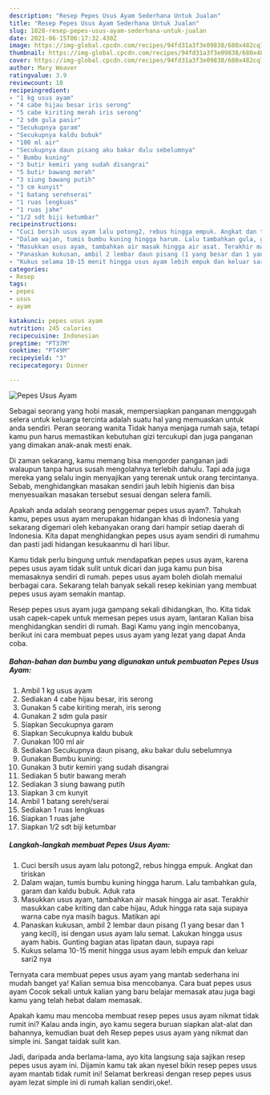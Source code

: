 ```yaml
---
description: "Resep Pepes Usus Ayam Sederhana Untuk Jualan"
title: "Resep Pepes Usus Ayam Sederhana Untuk Jualan"
slug: 1028-resep-pepes-usus-ayam-sederhana-untuk-jualan
date: 2021-06-15T06:17:32.430Z
image: https://img-global.cpcdn.com/recipes/94fd31a3f3e09838/680x482cq70/pepes-usus-ayam-foto-resep-utama.jpg
thumbnail: https://img-global.cpcdn.com/recipes/94fd31a3f3e09838/680x482cq70/pepes-usus-ayam-foto-resep-utama.jpg
cover: https://img-global.cpcdn.com/recipes/94fd31a3f3e09838/680x482cq70/pepes-usus-ayam-foto-resep-utama.jpg
author: Mary Weaver
ratingvalue: 3.9
reviewcount: 10
recipeingredient:
- "1 kg usus ayam"
- "4 cabe hijau besar iris serong"
- "5 cabe kiriting merah iris serong"
- "2 sdm gula pasir"
- "Secukupnya garam"
- "Secukupnya kaldu bubuk"
- "100 ml air"
- "Secukupnya daun pisang aku bakar dulu sebelumnya"
- " Bumbu kuning"
- "3 butir kemiri yang sudah disangrai"
- "5 butir bawang merah"
- "3 siung bawang putih"
- "3 cm kunyit"
- "1 batang serehserai"
- "1 ruas lengkuas"
- "1 ruas jahe"
- "1/2 sdt biji ketumbar"
recipeinstructions:
- "Cuci bersih usus ayam lalu potong2, rebus hingga empuk. Angkat dan tiriskan"
- "Dalam wajan, tumis bumbu kuning hingga harum. Lalu tambahkan gula, garam dan kaldu bubuk. Aduk rata"
- "Masukkan usus ayam, tambahkan air masak hingga air asat. Terakhir masukkan cabe kriting dan cabe hijau, Aduk hingga rata saja supaya warna cabe nya masih bagus. Matikan api"
- "Panaskan kukusan, ambil 2 lembar daun pisang (1 yang besar dan 1 yang kecil), isi dengan usus ayam lalu semat. Lakukan hingga usus ayam habis. Gunting bagian atas lipatan daun, supaya rapi"
- "Kukus selama 10-15 menit hingga usus ayam lebih empuk dan keluar sari2 nya"
categories:
- Resep
tags:
- pepes
- usus
- ayam

katakunci: pepes usus ayam 
nutrition: 245 calories
recipecuisine: Indonesian
preptime: "PT37M"
cooktime: "PT49M"
recipeyield: "3"
recipecategory: Dinner

---
```



![Pepes Usus Ayam](https://img-global.cpcdn.com/recipes/94fd31a3f3e09838/680x482cq70/pepes-usus-ayam-foto-resep-utama.jpg)

Sebagai seorang yang hobi masak, mempersiapkan panganan menggugah selera untuk keluarga tercinta adalah suatu hal yang memuaskan untuk anda sendiri. Peran seorang  wanita Tidak hanya menjaga rumah saja, tetapi kamu pun harus memastikan kebutuhan gizi tercukupi dan juga panganan yang dimakan anak-anak mesti enak.

Di zaman  sekarang, kamu memang bisa mengorder panganan jadi walaupun tanpa harus susah mengolahnya terlebih dahulu. Tapi ada juga mereka yang selalu ingin menyajikan yang terenak untuk orang tercintanya. Sebab, menghidangkan masakan sendiri jauh lebih higienis dan bisa menyesuaikan masakan tersebut sesuai dengan selera famili. 



Apakah anda adalah seorang penggemar pepes usus ayam?. Tahukah kamu, pepes usus ayam merupakan hidangan khas di Indonesia yang sekarang digemari oleh kebanyakan orang dari hampir setiap daerah di Indonesia. Kita dapat menghidangkan pepes usus ayam sendiri di rumahmu dan pasti jadi hidangan kesukaanmu di hari libur.

Kamu tidak perlu bingung untuk mendapatkan pepes usus ayam, karena pepes usus ayam tidak sulit untuk dicari dan juga kamu pun bisa memasaknya sendiri di rumah. pepes usus ayam boleh diolah memalui berbagai cara. Sekarang telah banyak sekali resep kekinian yang membuat pepes usus ayam semakin mantap.

Resep pepes usus ayam juga gampang sekali dihidangkan, lho. Kita tidak usah capek-capek untuk memesan pepes usus ayam, lantaran Kalian bisa menghidangkan sendiri di rumah. Bagi Kamu yang ingin mencobanya, berikut ini cara membuat pepes usus ayam yang lezat yang dapat Anda coba.

<!--inarticleads1-->

##### Bahan-bahan dan bumbu yang digunakan untuk pembuatan Pepes Usus Ayam:

1. Ambil 1 kg usus ayam
1. Sediakan 4 cabe hijau besar, iris serong
1. Gunakan 5 cabe kiriting merah, iris serong
1. Gunakan 2 sdm gula pasir
1. Siapkan Secukupnya garam
1. Siapkan Secukupnya kaldu bubuk
1. Gunakan 100 ml air
1. Sediakan Secukupnya daun pisang, aku bakar dulu sebelumnya
1. Gunakan  Bumbu kuning:
1. Gunakan 3 butir kemiri yang sudah disangrai
1. Sediakan 5 butir bawang merah
1. Sediakan 3 siung bawang putih
1. Siapkan 3 cm kunyit
1. Ambil 1 batang sereh/serai
1. Sediakan 1 ruas lengkuas
1. Siapkan 1 ruas jahe
1. Siapkan 1/2 sdt biji ketumbar




<!--inarticleads2-->

##### Langkah-langkah membuat Pepes Usus Ayam:

1. Cuci bersih usus ayam lalu potong2, rebus hingga empuk. Angkat dan tiriskan
1. Dalam wajan, tumis bumbu kuning hingga harum. Lalu tambahkan gula, garam dan kaldu bubuk. Aduk rata
1. Masukkan usus ayam, tambahkan air masak hingga air asat. Terakhir masukkan cabe kriting dan cabe hijau, Aduk hingga rata saja supaya warna cabe nya masih bagus. Matikan api
1. Panaskan kukusan, ambil 2 lembar daun pisang (1 yang besar dan 1 yang kecil), isi dengan usus ayam lalu semat. Lakukan hingga usus ayam habis. Gunting bagian atas lipatan daun, supaya rapi
1. Kukus selama 10-15 menit hingga usus ayam lebih empuk dan keluar sari2 nya




Ternyata cara membuat pepes usus ayam yang mantab sederhana ini mudah banget ya! Kalian semua bisa mencobanya. Cara buat pepes usus ayam Cocok sekali untuk kalian yang baru belajar memasak atau juga bagi kamu yang telah hebat dalam memasak.

Apakah kamu mau mencoba membuat resep pepes usus ayam nikmat tidak rumit ini? Kalau anda ingin, ayo kamu segera buruan siapkan alat-alat dan bahannya, kemudian buat deh Resep pepes usus ayam yang nikmat dan simple ini. Sangat taidak sulit kan. 

Jadi, daripada anda berlama-lama, ayo kita langsung saja sajikan resep pepes usus ayam ini. Dijamin kamu tak akan nyesel bikin resep pepes usus ayam mantab tidak rumit ini! Selamat berkreasi dengan resep pepes usus ayam lezat simple ini di rumah kalian sendiri,oke!.


